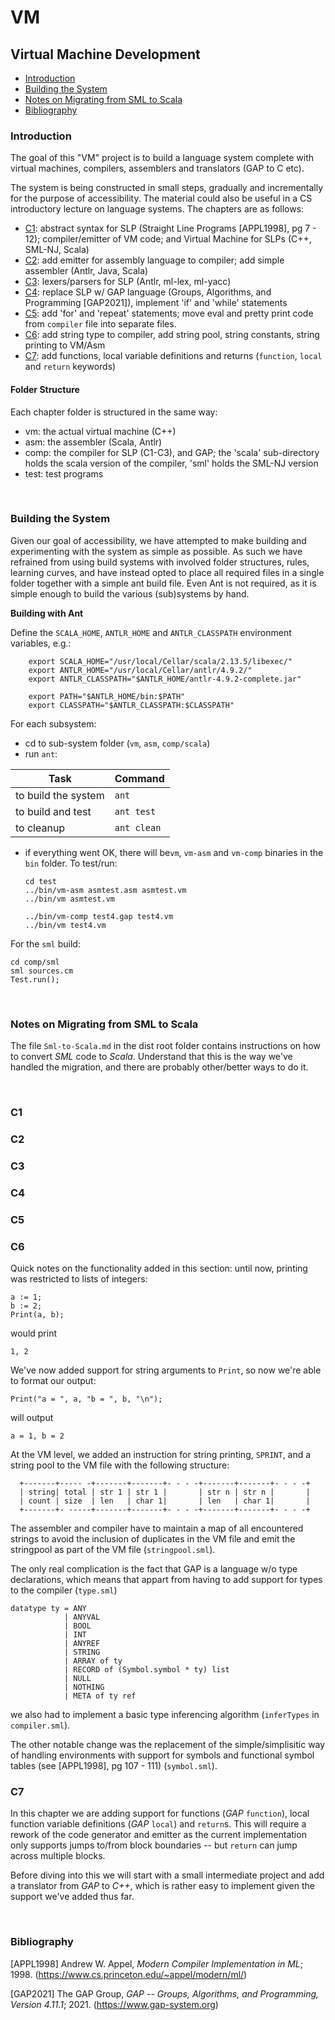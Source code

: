 # VM

<h2>Virtual Machine Development</h2>

* [Introduction](#introduction)
* [Building the System](#building-the-system)
* [Notes on Migrating from SML to Scala](#notes-on-migrating-from-sml-to-scala)
* [Bibliography](#bibliography)

<h3>Introduction</h3>
The goal of this "VM" project is to build a language system complete
with virtual machines, compilers, assemblers and translators
(GAP to C etc).

The system is being constructed in small steps, gradually and
incrementally for the purpose of accessibility. The material could also
be useful in a CS introductory lecture on language systems. The chapters
are as follows:

* [C1](#C1): abstract syntax for SLP (Straight Line Programs [APPL1998], pg 7 - 12);
  compiler/emitter of VM code; and Virtual Machine for SLPs (C++, SML-NJ, Scala)
* [C2](#C2): add emitter for assembly language to compiler;
  add simple assembler (Antlr, Java, Scala)
* [C3](#C3): lexers/parsers for SLP (Antlr, ml-lex, ml-yacc)
* [C4](#C4): replace SLP w/ GAP language (Groups, Algorithms, and Programming [GAP2021]),
  implement 'if' and 'while' statements
* [C5](#C5): add 'for' and 'repeat' statements; move eval and pretty print code from
  `compiler` file into separate files.
* [C6](#C6): add string type to compiler, add string pool, string constants, string printing to VM/Asm
* [C7](#C7): add functions, local variable definitions and returns (`function`, `local` and `return` keywords)

<h4>Folder Structure</h4>

Each chapter folder is structured in the same way:

* vm: the actual virtual machine (C++)
* asm: the assembler (Scala, Antlr)
* comp: the compiler for SLP (C1-C3), and GAP; the 'scala'
  sub-directory holds the scala version of the compiler, 'sml'
  holds the SML-NJ version
* test: test programs

<br/>
<h3>Building the System</h3>

Given our goal of accessibility, we have attempted to make building
and experimenting with the system as simple as possible. As
such we have refrained from using build systems with involved
folder structures, rules, learning curves, and have instead opted
to place all required files in a single folder together with a
simple ant build file. Even Ant is not required, as it is
simple enough to build the various (sub)systems by hand.

<b>Building with Ant</b>

Define the `SCALA_HOME`, `ANTLR_HOME` and `ANTLR_CLASSPATH` environment variables, e.g.:

        export SCALA_HOME="/usr/local/Cellar/scala/2.13.5/libexec/"
        export ANTLR_HOME="/usr/local/Cellar/antlr/4.9.2/"
        export ANTLR_CLASSPATH="$ANTLR_HOME/antlr-4.9.2-complete.jar"
        
        export PATH="$ANTLR_HOME/bin:$PATH"
        export CLASSPATH="$ANTLR_CLASSPATH:$CLASSPATH"

For each subsystem:

* cd to sub-system folder (`vm`, `asm`, `comp/scala`)
* run `ant`:

Task | Command
------------ | -------------
to build the system | `ant`
to build and test   | `ant test`
to cleanup          | `ant clean`

* if everything went OK, there will be`vm`, `vm-asm` and `vm-comp` binaries in
  the `bin` folder. To test/run:
  
      cd test
      ../bin/vm-asm asmtest.asm asmtest.vm
      ../bin/vm asmtest.vm
      
      ../bin/vm-comp test4.gap test4.vm
      ../bin/vm test4.vm


For the `sml` build:

    cd comp/sml
    sml sources.cm
    Test.run();

<br/>
<h3>Notes on Migrating from SML to Scala</h3>

The file `Sml-to-Scala.md` in the dist root folder contains instructions on how to
convert _SML_ code to _Scala_. Understand that this is the way we've handled the
migration, and there are probably other/better ways to do it.

<br/>
<h3>C1</h3>
<h3>C2</h3>
<h3>C3</h3>
<h3>C4</h3>
<h3>C5</h3>

<h3>C6</h3>

Quick notes on the functionality added in this section: until
now, printing was restricted to lists of integers:

    a := 1;
    b := 2;
    Print(a, b);

would print

    1, 2

We've now added support for string arguments to `Print`, so now we're
able to format our output:

    Print("a = ", a, "b = ", b, "\n");

will output

    a = 1, b = 2

At the VM level, we added an instruction for string printing, `SPRINT`, and
a string pool to the VM file with the following structure:

      +-------+----- -+-------+-------+- - - -+-------+-------+- - - -+
      | string| total | str 1 | str 1 |       | str n | str n |       |
      | count | size  | len   | char 1|       | len   | char 1|       |
      +-------+- -----+-------+-------+- - - -+-------+-------+- - - -+

The assembler and compiler have to maintain a map of all encountered strings
to avoid the inclusion of duplicates in the VM file and emit the stringpool
as part of the VM file (`stringpool.sml`).

The only real complication is the fact that GAP is a language w/o type
declarations, which means that appart from having to add support for types
to the compiler (`type.sml`)

    datatype ty = ANY
                | ANYVAL
                | BOOL
                | INT
                | ANYREF
                | STRING
                | ARRAY of ty
                | RECORD of (Symbol.symbol * ty) list
                | NULL
                | NOTHING
                | META of ty ref

we also had to implement a basic type inferencing algorithm (`inferTypes` in `compiler.sml`).

The other notable change was the replacement of the simple/simplisitic way
of handling environments with support for symbols and functional symbol
tables (see [APPL1998], pg 107 - 111) (`symbol.sml`).

<h3>C7</h3>

In this chapter we are adding support for functions (*GAP* `function`), local
function variable definitions (*GAP* `local`) and `return`s. This will require a
rework of the code generator and emitter as the current implementation only supports
jumps to/from block boundaries -- but `return` can jump across multiple blocks.

Before diving into this we will start with a small intermediate project and
add a translator from _GAP_ to _C++_, which is rather easy to implement given the support
we've added thus far.

<br/>
<h3>Bibliography</h3>

[APPL1998] Andrew W. Appel, *Modern Compiler Implementation in ML*; 1998. (https://www.cs.princeton.edu/~appel/modern/ml/)

[GAP2021] The GAP Group, *GAP -- Groups, Algorithms, and Programming, Version 4.11.1*; 2021. (https://www.gap-system.org)


